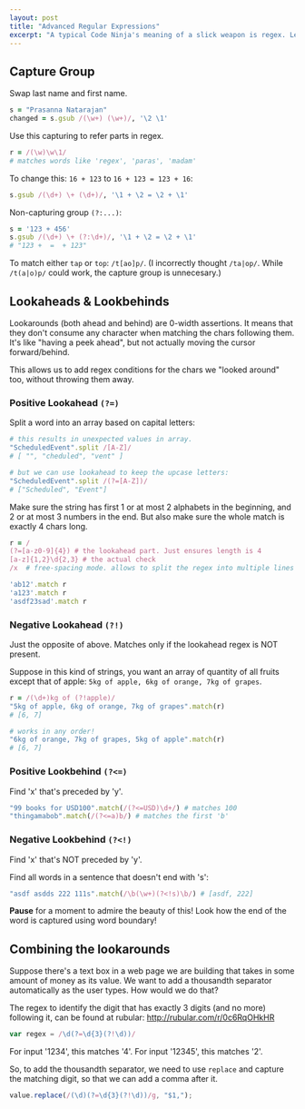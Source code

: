 ```yaml
---
layout: post
title: "Advanced Regular Expressions"
excerpt: "A typical Code Ninja's meaning of a slick weapon is regex. Learn it."
---
```


## Capture Group
Swap last name and first name.

```rb
s = "Prasanna Natarajan"
changed = s.gsub /(\w+) (\w+)/, '\2 \1'
```


Use this capturing to refer parts in regex.

```rb
r = /(\w)\w\1/
# matches words like 'regex', 'paras', 'madam'
```

To change this: `16 + 123` to `16 + 123 = 123 + 16`:
```rb
s.gsub /(\d+) \+ (\d+)/, '\1 + \2 = \2 + \1'
```

Non-capturing group `(?:...)`:
```rb
s = '123 + 456'
s.gsub /(\d+) \+ (?:\d+)/, '\1 + \2 = \2 + \1'
# "123 +  =  + 123"
```

To match either `tap` or `top`: `/t[ao]p/`. (I incorrectly thought `/ta|op/`. While `/t(a|o)p/` could work, the capture group is unnecesary.)


## Lookaheads & Lookbehinds
Lookarounds (both ahead and behind) are 0-width assertions. It means that they don't consume any character when matching the chars following them. It's like "having a peek ahead", but not actually moving the cursor forward/behind.

This allows us to add regex conditions for the chars we "looked around" too, without throwing them away.


### Positive Lookahead `(?=)`

Split a word into an array based on capital letters:
```rb
# this results in unexpected values in array.
"ScheduledEvent".split /[A-Z]/
# [ "", "cheduled", "vent" ]

# but we can use lookahead to keep the upcase letters:
"ScheduledEvent".split /(?=[A-Z])/
# ["Scheduled", "Event"]
```

Make sure the string has first 1 or at most 2 alphabets in the beginning, and 2 or at most 3 numbers in the end. But also make sure the whole match is exactly 4 chars long.
```rb
r = /
(?=[a-z0-9]{4}) # the lookahead part. Just ensures length is 4
[a-z]{1,2}\d{2,3} # the actual check
/x  # free-spacing mode. allows to split the regex into multiple lines and add useful comments

'ab12'.match r
'a123'.match r
'asdf23sad'.match r
```


### Negative Lookahead `(?!)`

Just the opposite of above. Matches only if the lookahead regex is NOT present.

Suppose in this kind of strings, you want an array of quantity of all fruits except that of apple: `5kg of apple, 6kg of orange, 7kg of grapes`.
```rb
r = /(\d+)kg of (?!apple)/
"5kg of apple, 6kg of orange, 7kg of grapes".match(r)
# [6, 7]

# works in any order!
"6kg of orange, 7kg of grapes, 5kg of apple".match(r)
# [6, 7]
```


###  Positive Lookbehind `(?<=)`

Find 'x' that's preceded by 'y'.
```rb
"99 books for USD100".match(/(?<=USD)\d+/) # matches 100
"thingamabob".match(/(?<=a)b/) # matches the first 'b'
```

###  Negative Lookbehind `(?<!)`

Find 'x' that's NOT preceded by 'y'.

Find all words in a sentence that doesn't end with 's':
```rb
"asdf asdds 222 111s".match(/\b(\w+)(?<!s)\b/) # [asdf, 222]
```
__Pause__ for a moment to admire the beauty of this! Look how the end of the word is captured using word boundary!


## Combining the lookarounds
Suppose there's a text box in a web page we are building that takes in some amount of money as its value. We want to add a thousandth separator automatically as the user types. How would we do that?

The regex to identify the digit that has exactly 3 digits (and no more) following it, can be found at rubular: http://rubular.com/r/0c6RqOHkHR

```js
var regex = /\d(?=\d{3}(?!\d))/
```
For input '1234', this matches '4'. For input '12345', this matches '2'.

So, to add the thousandth separator, we need to use `replace` and capture the matching digit, so that we can add a comma after it.

```js
value.replace(/(\d)(?=\d{3}(?!\d))/g, "$1,");
```
